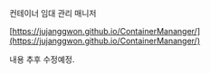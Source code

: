 컨테이너 임대 관리 매니저

[https://jujanggwon.github.io/ContainerMananger/](https://jujanggwon.github.io/ContainerMananger/)

내용 추후 수정예정.